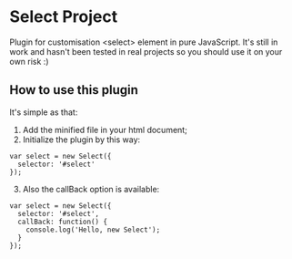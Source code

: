 # Select Project
Plugin for customisation &lt;select> element in pure JavaScript. It's still in work and hasn't been tested in real projects so you should use it on your own risk :)

## How to use this plugin
It's simple as that:
1. Add the minified file in your html document;
2. Initialize the plugin by this way:
```
var select = new Select({
  selector: '#select'
});
```
3. Also the callBack option is available:
```
var select = new Select({
  selector: '#select',
  callBack: function() {
    console.log('Hello, new Select');
  }
});
```
